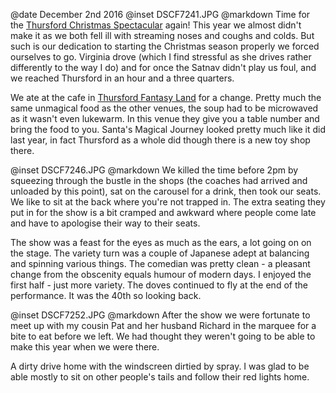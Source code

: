 @date		December 2nd 2016
@inset		DSCF7241.JPG
@markdown
Time for the [Thursford Christmas Spectacular](https://www.thursford.com/christmas-spectacular/) again!
This year we almost didn't make it as we both fell ill with streaming noses and coughs and
colds. But such is our dedication to starting the Christmas season properly we forced
ourselves to go. Virginia drove (which I find stressful as she drives rather differently to
the way I do) and for once the Satnav didn't play us foul, and we reached Thursford in
an hour and a three quarters.

We ate at the cafe in [Thursford Fantasy Land](https://www.thursford.com/santas-magical-journey/)
for a change. Pretty much the same unmagical food as the other venues, the soup had to be microwaved as
it wasn't even lukewarm. In this venue they give you a table number and bring the food to
you. Santa's Magical Journey looked pretty much like it did last year, in fact Thursford as
a whole did though there is a new toy shop there.

@inset		DSCF7246.JPG
@markdown
We killed the time before 2pm by squeezing through the bustle in the shops (the coaches had
arrived and unloaded by this point), sat on the carousel for a drink, then took our seats. We like to sit
at the back where you're not trapped in. The extra seating they put in for the show is a bit cramped
and awkward where people come late and have to apologise their way to their seats.

The show was a feast for the eyes as much as the ears, a lot going on on the stage.
The variety turn was a couple of Japanese adept at balancing and spinning various things.
The comedian was pretty clean - a pleasant change from the obscenity equals humour of
modern days. I enjoyed the first half - just more variety. The doves continued to fly at the
end of the performance. It was the 40th so looking back.

@inset		DSCF7252.JPG
@markdown
After the show we were fortunate to meet up with my cousin Pat and her husband
Richard in the marquee for a bite to eat before we left. We had thought they weren't going to
be able to make this year when we were there.

A dirty drive home with the windscreen dirtied by spray. I was glad to be able mostly
to sit on other people's tails and follow their red lights home.
